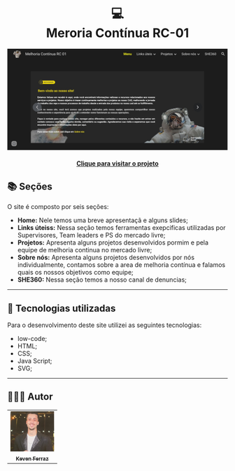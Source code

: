 <h1 align="center">
  💻<br>Meroria Contínua RC-01
</h1>

![Resultado final do projeto](site.jpeg)

<h4 align="center"><a href="https://sites.google.com/mercadolivre.com/melhoriacontinuarc01/menu?authuser=0">Clique para visitar o projeto</a></h4>

## 📚 Seções

O site é composto por seis seções:

- **Home:** Nele temos uma breve apresentaçã e alguns slides;
- **Links úteiss:** Nessa seção temos ferramentas exepcificas utilizadas por Supervisores, Team leaders e PS do mercado livre;
- **Projetos:** Apresenta alguns projetos desenvolvidos pormim e pela equipe de melhoria continua no mercado livre;
- **Sobre nós:** Apresenta alguns projetos desenvolvidos por nós individualmente, contamos sobre a area de melhoria contínua e falamos        quais os nossos objetivos como equipe;
- **SHE360:** Nessa seção temos a nosso canal de denuncias;

---

## 💼 Tecnologias utilizadas

Para o desenvolvimento deste site utilizei as seguintes tecnologias:

- low-code;
- HTML;
- CSS;
- Java Script;
- SVG;

---

<h2>🧑🏻‍💻 Autor</h2>

<table>
  <tr>
    <td align="center">
      <a href="https://github.com/Kevenferraz39">
          <img src="Keven-Ferraz.png" width="100px;" alt="Foto do Keven Ferraz"/><br>
        <sub>
          <b>Keven Ferraz</b>
        </sub>
      </a>
    </td>
  </tr>
</table>
